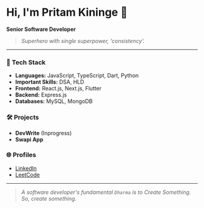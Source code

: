 # Hi, I'm Pritam Kininge 👋

**Senior Software Developer**

> _Superhero with single superpower, 'consistency'._
---

### 🚀 Tech Stack
- **Languages:** JavaScript, TypeScript, Dart, Python
- **Important Skills:** DSA, HLD
- **Frontend:** React.js, Next.js, Flutter
- **Backend:** Express.js
- **Databases:** MySQL, MongoDB

### 🛠️ Projects
- **DevWrite** (Inprogress)
- **Swapi App**


### 🌐 Profiles
- [LinkedIn](https://www.linkedin.com/in/pritam-kininge/)
- [LeetCode](https://leetcode.com/u/kininge007/)

---

> _A software developer's fundamental `Dharma` is to Create Something. So, create something._  

